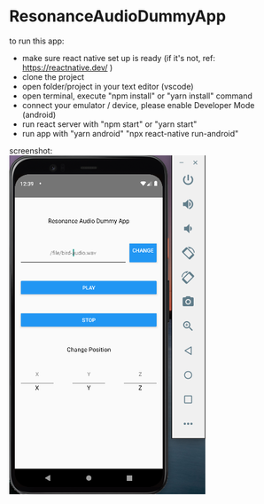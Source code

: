 # ResonanceAudioDummyApp

to run this app:
- make sure react native set up is ready (if it's not, ref: https://reactnative.dev/ )
- clone the project
- open folder/project in your text editor (vscode)
- open terminal, execute "npm install" or "yarn install" command
- connect your emulator / device, please enable Developer Mode (android)
- run react server with "npm start" or "yarn start"
- run app with "yarn android" "npx react-native run-android"

screenshot: <br />
![alt text](https://github.com/twinedo/ResonanceAudioDummyApp/blob/main/screenshot.png)
